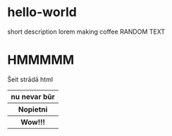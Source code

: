 # hello-world
short description
lorem
making 
coffee
RANDOM TEXT <h1>HMMMMM</h1>
<p>Šeit strādā html</p>
<table>
  <tr>
    <th>nu nevar būr</tr>
    <th>Nopietni</tr>
    <th>Wow!!!</tr>
  </tr>
  
  </table>
